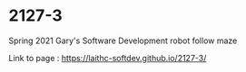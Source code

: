 # 2127-3
Spring  2021 Gary's Software Development robot follow maze

Link to page : https://laithc-softdev.github.io/2127-3/
